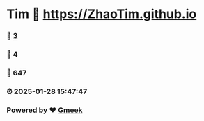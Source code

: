 # Tim :link: https://ZhaoTim.github.io 
### :page_facing_up: [3](https://ZhaoTim.github.io/tag.html) 
### :speech_balloon: 4 
### :hibiscus: 647 
### :alarm_clock: 2025-01-28 15:47:47 
### Powered by :heart: [Gmeek](https://github.com/Meekdai/Gmeek)
